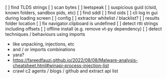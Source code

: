 [ ] find TLDS strings
[ ] scan bytes
   [ ] leetspeak
   [ ] suspicious guid (clsid, known folders, sandbox pids, etc)
[ ] find sddl
[ ] find oids
[ ] cli log in gui during loading screen
[ ] config
   [ ] extractor whitelist / blacklist?
   [ ] results folder location
[ ] fix navigator.clipboard is undefined
[ ] detect rtti strings including offsets
[ ] offline install (e.g. remove vt-py dependency)
[ ] detect techniques / behaviours using imports
   * like unpacking, injections, etc
   * and / or imports combinations
   * yara?
   * https://fareedfauzi.github.io/2022/08/08/Malware-analysis-cheatsheet.html#winapi-process-injection-list
   * crawl c2 agents / blogs / github and extract api list
